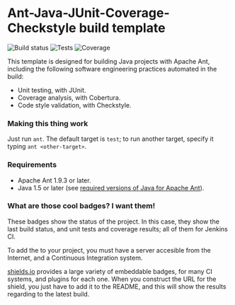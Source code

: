 Ant-Java-JUnit-Coverage-Checkstyle build template
=================================================

![Build status](https://julen-ci.com/jenkins/job/ant-java-junit-template/badge/icon) ![Tests](https://img.shields.io/jenkins/t/https/julen-ci.com/jenkins/ant-java-junit-template.svg) ![Coverage](https://img.shields.io/jenkins/c/https/julen-ci.com/jenkins/ant-java-junit-template.svg)

This template is designed for building Java projects with Apache Ant, including the following software engineering practices automated in the build:

 - Unit testing, with JUnit.
 - Coverage analysis, with Cobertura.
 - Code style validation, with Checkstyle.

### Making this thing work

Just run `ant`. The default target is `test`; to run another target, specify it typing `ant <other-target>`.

### Requirements
- Apache Ant 1.9.3 or later.
- Java 1.5 or later (see [required versions of Java for Apache Ant](https://ant.apache.org/faq.html#java-version)).

### What are those cool badges? I want them!
These badges show the status of the project. In this case, they show the last build status, and unit tests and coverage results; all of them for Jenkins CI.

To add the to your project, you must have a server accesible from the Internet, and a Continuous Integration system.

[shields.io](http://shields.io/) provides a large variety of embeddable badges, for many CI systems, and plugins for each one. When you construct the URL for the shield, you just have to add it to the README, and this will show the results regarding to the latest build.

